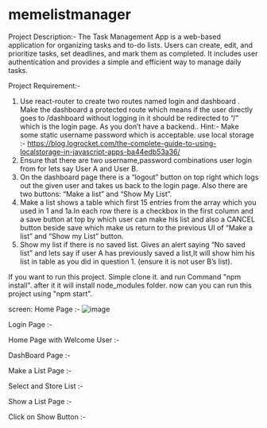 # memelistmanager
Project Description:-
The Task Management App is a web-based application for organizing tasks and to-do lists. Users can create, edit, and prioritize tasks, set deadlines, and mark them as completed. It includes user authentication and provides a simple and efficient way to manage daily tasks.

Project Requirement:-
1) Use react-router to create two routes named login and dashboard . Make the dashboard a protected route which means if the user directly goes to /dashboard without logging in it should be redirected to “/” which is the login page.
As you don’t have a backend..
Hint:-
    Make some static username password which is acceptable.
    use local storage :- https://blog.logrocket.com/the-complete-guide-to-using-localstorage-in-javascript-apps-ba44edb53a36/
2) Ensure that there are two username,password combinations user login from for lets say User A and User B.
3) On the dashboard page there is a “logout” button on top right which logs out the given user and takes us back to the login page. Also there are two buttons: “Make a list” and “Show My List”.
4) Make a list shows a table which first 15 entries from the array which you used in 1 and 1a.In each row there is a  checkbox in the first column and a save button at top by which user can make his list and also a CANCEL button beside save which make us return to the previous UI of “Make a list” and “Show my List” button.
5) Show my list if there is no saved list. Gives an alert saying “No saved list” and lets say if user A has previously saved a list,It will show him his list in table as you did in question 1. (ensure it is not user B’s list).

If you want to run this project. Simple clone it. and run Command "npm install". after it it will install node_modules folder. now can you can run this project using "npm start".

screen:
Home Page :-
![image](https://github.com/rahulgupta020/memelistmanager/assets/42673573/6839b836-b7f8-4c5b-9a68-061980e41c11)

Login Page :-

Home Page with Welcome User :-

DashBoard Page :-

Make a List Page :-

Select and Store List :-

Show a List Page :-

Click on Show Button :-
